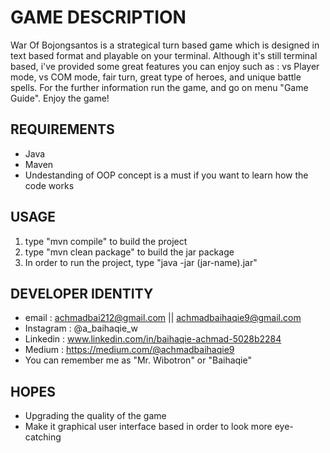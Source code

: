 # GAME DESCRIPTION
War Of Bojongsantos is a strategical turn based game which is designed in text based format and playable on your terminal. Although it's still terminal based, i've provided some great features you can enjoy such as :
vs Player mode, vs COM mode, fair turn, great type of heroes, and unique battle spells. For the further information run the game, and go on menu "Game Guide". Enjoy the game!

## REQUIREMENTS
- Java
- Maven
- Undestanding of OOP concept is a must if you want to learn how the code works

## USAGE 
1. type "mvn compile" to build the project
2. type "mvn clean package" to build the jar package
3. In order to run the project, type "java -jar (jar-name).jar"

## DEVELOPER IDENTITY
- email     : achmadbai212@gmail.com || achmadbaihaqie9@gmail.com
- Instagram : @a_baihaqie_w
- Linkedin  : www.linkedin.com/in/baihaqie-achmad-5028b2284
- Medium    : https://medium.com/@achmadbaihaqie9 
- You can remember me as "Mr. Wibotron" or "Baihaqie"

## HOPES 
- Upgrading the quality of the game
- Make it graphical user interface based in order to look more eye-catching
